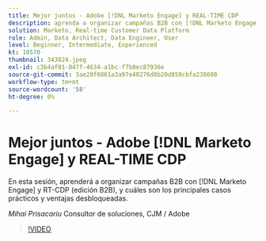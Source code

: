 ```yaml
---
title: Mejor juntos - Adobe [!DNL Marketo Engage] y REAL-TIME CDP
description: aprenda a organizar campañas B2B con [!DNL Marketo Engage] y RT-CDP (edición B2B)
solution: Marketo, Real-time Customer Data Platform
role: Admin, Data Architect, Data Engineer, User
level: Beginner, Intermediate, Experienced
kt: 10570
thumbnail: 343824.jpeg
exl-id: c3b4af01-047f-4634-a1bc-f7b0ec87936e
source-git-commit: 3ae20f0861a3a97e40276d8b20d858cbfa238698
workflow-type: tm+mt
source-wordcount: '58'
ht-degree: 0%

---
```


# Mejor juntos - Adobe [!DNL Marketo Engage] y REAL-TIME CDP

En esta sesión, aprenderá a organizar campañas B2B con [!DNL Marketo Engage] y RT-CDP (edición B2B), y cuáles son los principales casos prácticos y ventajas desbloqueadas.

*Mihai Prisacariu* Consultor de soluciones, CJM / Adobe

>[!VIDEO](https://video.tv.adobe.com/v/343824/?quality=12&learn=on)
